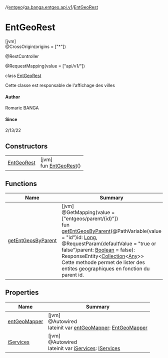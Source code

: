 //[entgeo](../../../index.md)/[ga.banga.entgeo.api.v1](../index.md)/[EntGeoRest](index.md)

# EntGeoRest

[jvm]\
@CrossOrigin(origins = ["*"])

@RestController

@RequestMapping(value = ["api/v1/"])

class [EntGeoRest](index.md)

Cette classe est responsable de l'affichage des villes

#### Author

Romaric BANGA

#### Since

2/13/22

## Constructors

| | |
|---|---|
| [EntGeoRest](-ent-geo-rest.md) | [jvm]<br>fun [EntGeoRest](-ent-geo-rest.md)() |

## Functions

| Name | Summary |
|---|---|
| [getEntGeosByParent](get-ent-geos-by-parent.md) | [jvm]<br>@GetMapping(value = ["entgeos/parent/{id}"])<br>fun [getEntGeosByParent](get-ent-geos-by-parent.md)(@PathVariable(value = "id")id: [Long](https://kotlinlang.org/api/latest/jvm/stdlib/kotlin/-long/index.html), @RequestParam(defaultValue = "true or false")parent: [Boolean](https://kotlinlang.org/api/latest/jvm/stdlib/kotlin/-boolean/index.html) = false): ResponseEntity&lt;[Collection](https://kotlinlang.org/api/latest/jvm/stdlib/kotlin.collections/-collection/index.html)&lt;[Any](https://kotlinlang.org/api/latest/jvm/stdlib/kotlin/-any/index.html)&gt;&gt;<br>Cette methode permet de lister des entites geographiques en fonction du parent id. |

## Properties

| Name | Summary |
|---|---|
| [entGeoMapper](ent-geo-mapper.md) | [jvm]<br>@Autowired<br>lateinit var [entGeoMapper](ent-geo-mapper.md): [EntGeoMapper](../../ga.banga.entgeo.domain.mapper/-ent-geo-mapper/index.md) |
| [iServices](i-services.md) | [jvm]<br>@Autowired<br>lateinit var [iServices](i-services.md): [IServices](../../ga.banga.entgeo.services/-i-services/index.md) |
